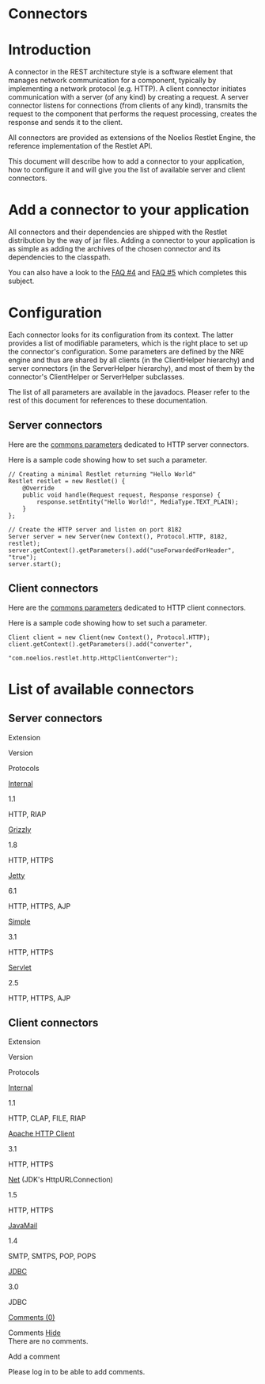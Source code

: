Connectors
==========

Introduction
============

A connector in the REST architecture style is a software element that
manages network communication for a component, typically by implementing
a network protocol (e.g. HTTP). A client connector initiates
communication with a server (of any kind) by creating a request. A
server connector listens for connections (from clients of any kind),
transmits the request to the component that performs the request
processing, creates the response and sends it to the client.

All connectors are provided as extensions of the Noelios Restlet Engine,
the reference implementation of the Restlet API.

This document will describe how to add a connector to your application,
how to configure it and will give you the list of available server and
client connectors.

Add a connector to your application
===================================

All connectors and their dependencies are shipped with the Restlet
distribution by the way of jar files. Adding a connector to your
application is as simple as adding the archives of the chosen connector
and its dependencies to the classpath.

You can also have a look to the [FAQ
\#4](http://web.archive.org/web/20111231121013/http://www.restlet.org/documentation/1.1/faq#04)
and [FAQ
\#5](http://web.archive.org/web/20111231121013/http://www.restlet.org/documentation/1.1/faq#05)
which completes this subject.

Configuration
=============

Each connector looks for its configuration from its context. The latter
provides a list of modifiable parameters, which is the right place to
set up the connector's configuration. Some parameters are defined by the
NRE engine and thus are shared by all clients (in the ClientHelper
hierarchy) and server connectors (in the ServerHelper hierarchy), and
most of them by the connector's ClientHelper or ServerHelper subclasses.

The list of all parameters are available in the javadocs. Pleaser refer
to the rest of this document for references to these documentation.

Server connectors
-----------------

Here are the [commons
parameters](http://web.archive.org/web/20111231121013/http://www.restlet.org/documentation/1.1/nre/com/noelios/restlet/http/HttpServerHelper)
dedicated to HTTP server connectors.

Here is a sample code showing how to set such a parameter.

    // Creating a minimal Restlet returning "Hello World"
    Restlet restlet = new Restlet() {
        @Override
        public void handle(Request request, Response response) {
            response.setEntity("Hello World!", MediaType.TEXT_PLAIN);
        }
    };

    // Create the HTTP server and listen on port 8182
    Server server = new Server(new Context(), Protocol.HTTP, 8182, restlet);
    server.getContext().getParameters().add("useForwardedForHeader", "true");
    server.start();

Client connectors
-----------------

Here are the [commons
parameters](http://web.archive.org/web/20111231121013/http://www.restlet.org/documentation/1.1/nre/com/noelios/restlet/http/HttpClientHelper)
dedicated to HTTP client connectors.

Here is a sample code showing how to set such a parameter.

    Client client = new Client(new Context(), Protocol.HTTP);
    client.getContext().getParameters().add("converter",
                           "com.noelios.restlet.http.HttpClientConverter");

List of available connectors
============================

Server connectors
-----------------

Extension

Version

Protocols

[Internal](http://web.archive.org/web/20111231121013/http://wiki.restlet.org/docs_1.1/13-restlet/27-restlet/48-restlet/86-restlet.html "Internal connectors")

1.1

HTTP, RIAP

[Grizzly](http://web.archive.org/web/20111231121013/http://wiki.restlet.org/docs_1.1/13-restlet/28-restlet/73-restlet.html "Grizzly extension")

1.8

HTTP, HTTPS

[Jetty](http://web.archive.org/web/20111231121013/http://wiki.restlet.org/docs_1.1/13-restlet/28-restlet/78-restlet.html "Jetty extension")

6.1

HTTP, HTTPS, AJP

[Simple](http://web.archive.org/web/20111231121013/http://wiki.restlet.org/docs_1.1/13-restlet/28-restlet/82-restlet.html "Simple extension")

3.1

HTTP, HTTPS

[Servlet](http://web.archive.org/web/20111231121013/http://wiki.restlet.org/docs_1.1/13-restlet/28-restlet/81-restlet.html "Servlet extension")

2.5

HTTP, HTTPS, AJP

Client connectors
-----------------

Extension

Version

Protocols

[Internal](http://web.archive.org/web/20111231121013/http://wiki.restlet.org/docs_1.1/13-restlet/27-restlet/48-restlet/86-restlet.html "Internal connectors")

1.1

HTTP, CLAP, FILE, RIAP

[Apache HTTP
Client](http://web.archive.org/web/20111231121013/http://wiki.restlet.org/docs_1.1/13-restlet/28-restlet/75-restlet.html "HTTP Client extension")

3.1

HTTP, HTTPS

[Net](http://web.archive.org/web/20111231121013/http://wiki.restlet.org/docs_1.1/13-restlet/28-restlet/79-restlet.html "Net extension")
(JDK's HttpURLConnection)

1.5

HTTP, HTTPS

[JavaMail](http://web.archive.org/web/20111231121013/http://wiki.restlet.org/docs_1.1/13-restlet/28-restlet/76-restlet.html "JavaMail extension")

1.4

SMTP, SMTPS, POP, POPS

[JDBC](http://web.archive.org/web/20111231121013/http://wiki.restlet.org/docs_1.1/13-restlet/28-restlet/77-restlet.html "JDBC extension")

3.0

JDBC

[Comments
(0)](http://web.archive.org/web/20111231121013/http://wiki.restlet.org/docs_1.1/13-restlet/27-restlet/37-restlet.html#)

Comments
[Hide](http://web.archive.org/web/20111231121013/http://wiki.restlet.org/docs_1.1/13-restlet/27-restlet/37-restlet.html#)
\
There are no comments.

Add a comment

Please log in to be able to add comments.
